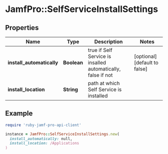 # JamfPro::SelfServiceInstallSettings

## Properties

| Name | Type | Description | Notes |
| ---- | ---- | ----------- | ----- |
| **install_automatically** | **Boolean** | true if Self Service is insalled automatically, false if not  | [optional][default to false] |
| **install_location** | **String** | path at which Self Service is installed  |  |

## Example

```ruby
require 'ruby-jamf-pro-api-client'

instance = JamfPro::SelfServiceInstallSettings.new(
  install_automatically: null,
  install_location: /Applications
)
```


